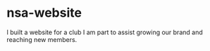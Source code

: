 # nsa-website
I built a website for a club I am part to assist growing our brand and reaching new members.

